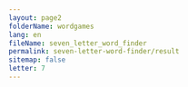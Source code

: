 ```yaml
---
layout: page2
folderName: wordgames
lang: en
fileName: seven_letter_word_finder
permalink: seven-letter-word-finder/result
sitemap: false
letter: 7
---
```

